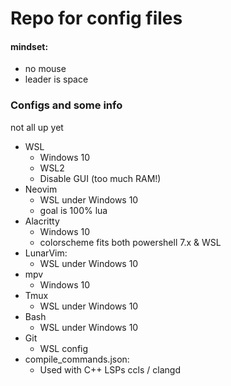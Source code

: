 <!-- readme for .dotfiles repo -->
# Repo for config files

#### mindset:
- no mouse
- leader is space

### Configs and some info
not all up yet
- WSL
  - Windows 10
  - WSL2
  - Disable GUI (too much RAM!)
- Neovim
  - WSL under Windows 10
  - goal is 100% lua
- Alacritty
  - Windows 10
  - colorscheme fits both powershell 7.x & WSL
- LunarVim:
  - WSL under Windows 10
- mpv
  - Windows 10
- Tmux
  - WSL under Windows 10
- Bash
  - WSL under Windows 10
- Git
  - WSL config
- compile_commands.json:
  - Used with C++ LSPs  ccls / clangd
